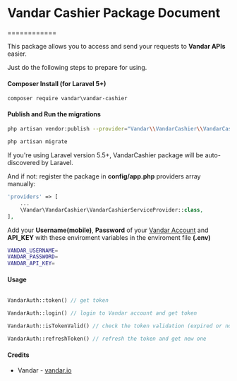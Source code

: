 # Vandar Cashier Package Document
============

This package allows you to access and send your requests to **Vandar APIs** easier.

Just do the following steps to prepare for using.


#### Composer Install (for Laravel 5+)

	composer require vandar\vandar-cashier

#### Publish and Run the migrations


```bash
php artisan vendor:publish --provider="Vandar\\VandarCashier\\VandarCashierServiceProvider" --tag=migrations

php artisan migrate
```


If you're using Laravel version 5.5+, VandarCashier package will be auto-discovered by Laravel. 

And if not: register the package in **config/app.php** providers array manually:
```php
'providers' => [
	...
	\Vandar\VandarCashier\VandarCashierServiceProvider::class,
],
```


Add your **Username(mobile)**, **Password** of your [Vandar Account](https://vandar.io/) and **API_KEY** with these enviroment variables in the enviroment file **(.env)**

```bash
VANDAR_USERNAME=
VANDAR_PASSWORD=
VANDAR_API_KEY=
```


#### Usage

```php

VandarAuth::token() // get token

VandarAuth::login() // login to Vandar account and get token

VandarAuth::isTokenValid() // check the token validation (expired or no?)

VandarAuth::refreshToken() // refresh the token and get new one

```

#### Credits

 - Vandar - [vandar.io](https://vandar.io)
